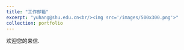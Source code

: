 ```yaml
---
title: "工作邮箱"
excerpt: "yuhang@shu.edu.cn<br/><img src='/images/500x300.png'>"
collection: portfolio
---
```


欢迎您的来信. 
